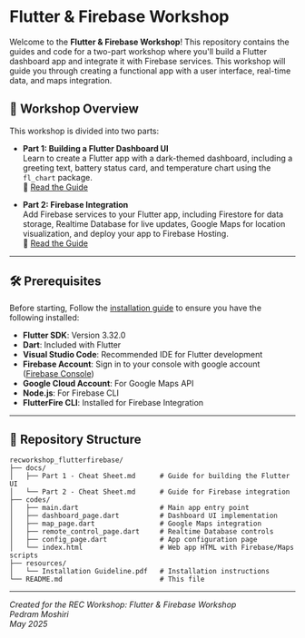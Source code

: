 # Flutter & Firebase Workshop

Welcome to the **Flutter & Firebase Workshop**! This repository contains the guides and code for a two-part workshop where you'll build a Flutter dashboard app and integrate it with Firebase services. This workshop will guide you through creating a functional app with a user interface, real-time data, and maps integration.



## 📖 Workshop Overview

This workshop is divided into two parts:

- **Part 1: Building a Flutter Dashboard UI**  
  Learn to create a Flutter app with a dark-themed dashboard, including a greeting text, battery status card, and temperature chart using the `fl_chart` package.  
  📄 [Read the Guide](./docs/Part%201%20-%20Cheat%20Sheet.md)

- **Part 2: Firebase Integration**  
  Add Firebase services to your Flutter app, including Firestore for data storage, Realtime Database for live updates, Google Maps for location visualization, and deploy your app to Firebase Hosting.  
  📄 [Read the Guide](./docs/Part%202%20-%20Cheat%20Sheet.md)

---

## 🛠️ Prerequisites
Before starting, 
Follow the [installation guide](./resources/Installation%20Guideline.pdf) to ensure you have the following installed:
- **Flutter SDK**: Version 3.32.0
- **Dart**: Included with Flutter
- **Visual Studio Code**: Recommended IDE for Flutter development 
- **Firebase Account**: Sign in to your console with google account ([Firebase Console](https://console.firebase.google.com/))
- **Google Cloud Account**: For Google Maps API
- **Node.js**: For Firebase CLI
- **FlutterFire CLI**: Installed for Firebase Integration

---

## 📂 Repository Structure
```
recworkshop_flutterfirebase/
├── docs/
│   ├── Part 1 - Cheat Sheet.md      # Guide for building the Flutter UI
│   └── Part 2 - Cheat Sheet.md      # Guide for Firebase integration
├── codes/
│   ├── main.dart                    # Main app entry point
│   ├── dashboard_page.dart          # Dashboard UI implementation
│   ├── map_page.dart                # Google Maps integration
│   ├── remote_control_page.dart     # Realtime Database controls
│   ├── config_page.dart             # App configuration page
│   └── index.html                   # Web app HTML with Firebase/Maps scripts
├── resources/
│   └── Installation Guideline.pdf   # Installation instructions
└── README.md                        # This file
```

---

*Created for the REC Workshop: Flutter & Firebase Workshop </br>
Pedram Moshiri</br>
May 2025*